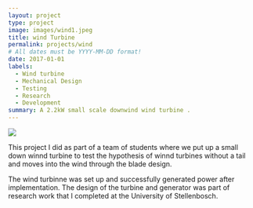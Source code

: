 ```yaml
---
layout: project
type: project
image: images/wind1.jpeg
title: wind Turbine
permalink: projects/wind
# All dates must be YYYY-MM-DD format!
date: 2017-01-01
labels:
  - Wind turbine
  - Mechanical Design
  - Testing
  - Research
  - Development
summary: A 2.2kW small scale downwind wind turbine .
---
```


<img class="ui image" src="{{ site.baseurl }}/images/wind2.jpeg">

This project I did as part of a team of students where we put up a small down winnd turbine to test the hypothesis of winnd turbines without a tail and moves into the wind through the blade design. 

The wind turbinne was set up and successfully generated power after implementation. The design of the turbine and generator was part of research work that I completed at the University of Stellenbosch. 


